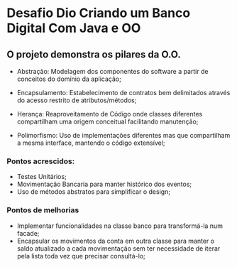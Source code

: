 # Desafio Dio Criando um Banco Digital Com Java e OO


## O projeto demonstra os pilares da O.O.

- Abstração: Modelagem dos componentes do software a partir de conceitos do domínio da aplicação;

- Encapsulamento: Estabelecimento de contratos bem delimitados através do acesso restrito de atributos/métodos;

- Herança: Reaproveitamento de Código onde classes diferentes compartilham uma origem conceitual facilitando manutenção;

- Polimorfismo: Uso de implementações diferentes mas que compartilham a mesma interface, mantendo o código extensível;


### Pontos acrescidos:

- Testes Unitários;
- Movimentação Bancaria para manter histórico dos eventos;
- Uso de métodos abstratos para simplificar o design;


### Pontos de melhorias

- Implementar funcionalidades na classe banco para transformá-la num facade;
- Encapsular os movimentos da conta em outra classe para manter o saldo atualizado a cada movimentação sem ter necessidade de iterar pela lista toda vez que precisar consultá-lo;
